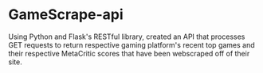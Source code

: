 # GameScrape-api
Using Python and Flask's RESTful library, created an API that processes GET requests to return respective gaming platform's recent top games and their respective MetaCritic scores that have been webscraped off of their site.
